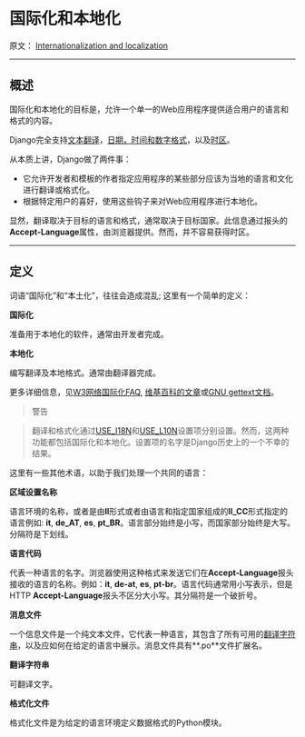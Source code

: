 # 国际化和本地化

原文： [Internationalization and localization](https://docs.djangoproject.com/en/1.9/topics/i18n/)

---

## 概述

国际化和本地化的目标是，允许一个单一的Web应用程序提供适合用户的语言和格式的内容。

Django完全支持[文本翻译](https://docs.djangoproject.com/en/1.9/topics/i18n/translation/)，[日期，时间和数字格式](https://docs.djangoproject.com/en/1.9/topics/i18n/formatting/)，以及[时区](https://docs.djangoproject.com/en/1.9/topics/i18n/timezones/)。

从本质上讲，Django做了两件事：

* 它允许开发者和模板的作者指定应用程序的某些部分应该为当地的语言和文化进行翻译或格式化。
* 根据特定用户的喜好，使用这些钩子来对Web应用程序进行本地化。

显然，翻译取决于目标的语言和格式，通常取决于目标国家。此信息通过报头的**Accept-Language**属性，由浏览器提供。然而，并不容易获得时区。


----------


## 定义

词语“国际化”和“本土化”，往往会造成混乱; 这里有一个简单的定义：

**国际化**

准备用于本地化的软件，通常由开发者完成。

**本地化**

编写翻译及本地格式。通常由翻译器完成。

更多详细信息，见[W3网络国际化FAQ](http://www.w3.org/International/questions/qa-i18n), [维基百科的文章](https://en.wikipedia.org/wiki/Internationalization_and_localization)或[GNU gettext文档](https://www.gnu.org/software/gettext/manual/gettext.html#Concepts)。

> 警告

>    翻译和格式化通过[USE_I18N](https://docs.djangoproject.com/en/1.9/ref/settings/#std:setting-USE_I18N)和[USE_L10N](https://docs.djangoproject.com/en/1.9/ref/settings/#std:setting-USE_L10N)设置项分别设置。然而，这两种功能都包括国际化和本地化。设置项的名字是Django历史上的一个不幸的结果。

这里有一些其他术语，以助于我们处理一个共同的语言：

**区域设置名称**

语言环境的名称，或者是由**ll**形式或者由语言和指定国家组成的**ll_CC**形式指定的语言例如: **it**, **de_AT**, **es**, **pt_BR**。语言部分始终是小写，而国家部分始终是大写。分隔符是下划线。

**语言代码**

代表一种语言的名字。浏览器使用这种格式来发送它们在**Accept-Language**报头接收的语言的名称。例如：**it**, **de-at**, **es**, **pt-br**。语言代码通常用小写表示，但是HTTP **Accept-Language**报头不区分大小写。其分隔符是一个破折号。

**消息文件**

一个信息文件是一个纯文本文件，它代表一种语言，其包含了所有可用的[翻译字符串](https://docs.djangoproject.com/en/1.9/topics/i18n/#term-translation-string)，以及应如何在给定的语言中展示。消息文件具有**.po**文件扩展名。

**翻译字符串**

可翻译文字。

**格式化文件**

格式化文件是为给定的语言环境定义数据格式的Python模块。




